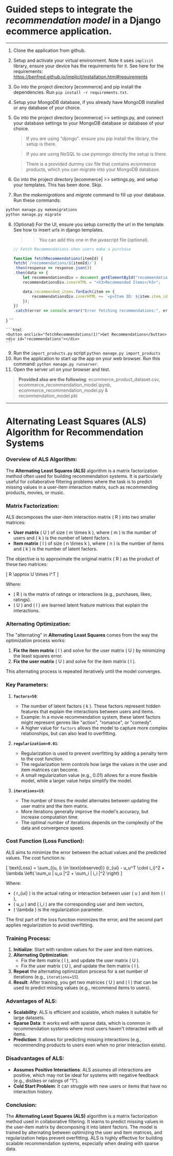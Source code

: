 # Guided steps to integrate the *recommendation model* in a Django ecommerce application.

----

1. Clone the application from github.
2. Setup and activate your virtual environment. Note it uses `implicit` library, ensure your device has the requirements for it. See here for the requirements: https://benfred.github.io/implicit/installation.html#requirements
3. Go into the project directory [ecommerce] and pip install the dependencies. Run `pip install -r requirements.txt`.
4. Setup your MongoDB database, if you already have MongoDB installed or any database of your choice.
5. Go into the project directory [ecommerce] >> settings.py, and connect your database settings to your MongoDB database or database of your choice.
    > If you are using "djongo". ensure you pip install the library, the setup is there.

    > If you are using NoSQL to use pymongo directly the setup is there.

    > There is a provided dummy csv file that contains ecommerce products, which you can migrate into your MongoDB database.

6. Go into the project directory [ecommerce] >> settings.py, and setup your templates. This has been done. Skip.
7. Run the *makemigrations* and *migrate* command to fill up your database.
Run these commands:
```bash
python manage.py makemigrations
python manage.py migrate

```
8. (Optional) For the UI, ensure you setup correctly the url in the template. See how to insert urls in django templates.

    >> You can add this one in the javascript file (optional).
    ```javascript
   // Fetch Recommendations when users make a purchase
   
   function fetchRecommendations(itemId) {
    fetch(`/recommendations/${itemId}/`)
    .then(response => response.json())
    .then(data => {
        let recommendationsDiv = document.getElementById("recommendations");
        recommendationsDiv.innerHTML = "<h3>Recommended Items</h3>";

        data.recommended_items.forEach(item => {
            recommendationsDiv.innerHTML += `<p>Item ID: ${item.item_id} (Shop: ${item.shop})</p>`;
        });
    })
    .catch(error => console.error("Error fetching recommendations:", error));
}
    ```

    ```html
    <button onclick="fetchRecommendations(1)">Get Recommendations</button>
    <div id="recommendations"></div>
    ```

9. Run the `import_products.py` script `python manage.py import_products`
10. Run the application to start up the app on your web browser. Run this command: `python manage.py runserver`.
11. Open the server url on your browser and test.

>   **Provided also are the following**: ecommerce_product_dataset.csv, ecommerce_recommendation_model.ipynb, ecommerce_recommendation_model.py & recommendation_model.pkl



---

# Alternating Least Squares (ALS) Algorithm for Recommendation Systems

### Overview of ALS Algorithm:
The **Alternating Least Squares (ALS)** algorithm is a matrix factorization method often used for building recommendation systems. It is particularly useful for collaborative filtering problems where the task is to predict missing values in a user-item interaction matrix, such as recommending products, movies, or music.

### Matrix Factorization:
ALS decomposes the user-item interaction matrix \( R \) into two smaller matrices:
- **User matrix** \( U \) of size \( m \times k \), where \( m \) is the number of users and \( k \) is the number of latent factors.
- **Item matrix** \( I \) of size \( n \times k \), where \( n \) is the number of items and \( k \) is the number of latent factors.

The objective is to approximate the original matrix \( R \) as the product of these two matrices:

\[
R \approx U \times I^T
\]

Where:
- \( R \) is the matrix of ratings or interactions (e.g., purchases, likes, ratings).
- \( U \) and \( I \) are learned latent feature matrices that explain the interactions.

### Alternating Optimization:
The "alternating" in **Alternating Least Squares** comes from the way the optimization process works:
1. **Fix the item matrix** \( I \) and solve for the user matrix \( U \) by minimizing the least squares error.
2. **Fix the user matrix** \( U \) and solve for the item matrix \( I \).

This alternating process is repeated iteratively until the model converges.

### Key Parameters:
1. **`factors=50`**:
   - The number of latent factors \( k \). These factors represent hidden features that explain the interactions between users and items.
   - Example: In a movie recommendation system, these latent factors might represent genres like "action", "romance", or "comedy".
   - A higher value for `factors` allows the model to capture more complex relationships, but can also lead to overfitting.

2. **`regularization=0.01`**:
   - Regularization is used to prevent overfitting by adding a penalty term to the cost function.
   - The regularization term controls how large the values in the user and item matrices can become.
   - A small regularization value (e.g., 0.01) allows for a more flexible model, while a larger value helps simplify the model.

3. **`iterations=15`**:
   - The number of times the model alternates between updating the user matrix and the item matrix.
   - More iterations generally improve the model's accuracy, but increase computation time.
   - The optimal number of iterations depends on the complexity of the data and convergence speed.

### Cost Function (Loss Function):
ALS aims to minimize the error between the actual values and the predicted values. The cost function is:

\[
\text{Loss} = \sum_{(u, i) \in \text{observed}} (r_{ui} - u_u^T \cdot i_i)^2 + \lambda \left( \sum_u \| u_u \|^2 + \sum_i \| i_i \|^2 \right)
\]

Where:
- \( r_{ui} \) is the actual rating or interaction between user \( u \) and item \( i \),
- \( u_u \) and \( i_i \) are the corresponding user and item vectors,
- \( \lambda \) is the regularization parameter.

The first part of the loss function minimizes the error, and the second part applies regularization to avoid overfitting.

### Training Process:
1. **Initialize**: Start with random values for the user and item matrices.
2. **Alternating Optimization**:
   - Fix the item matrix \( I \), and update the user matrix \( U \).
   - Fix the user matrix \( U \), and update the item matrix \( I \).
3. **Repeat** the alternating optimization process for a set number of iterations (e.g., `iterations=15`).
4. **Result**: After training, you get two matrices \( U \) and \( I \) that can be used to predict missing values (e.g., recommend items to users).

### Advantages of ALS:
- **Scalability**: ALS is efficient and scalable, which makes it suitable for large datasets.
- **Sparse Data**: It works well with sparse data, which is common in recommendation systems where most users haven't interacted with all items.
- **Prediction**: It allows for predicting missing interactions (e.g., recommending products to users even when no prior interaction exists).

### Disadvantages of ALS:
- **Assumes Positive Interactions**: ALS assumes all interactions are positive, which may not be ideal for systems with negative feedback (e.g., dislikes or ratings of "1").
- **Cold Start Problem**: It can struggle with new users or items that have no interaction history.

### Conclusion:
The **Alternating Least Squares (ALS)** algorithm is a matrix factorization method used in collaborative filtering. It learns to predict missing values in the user-item matrix by decomposing it into latent factors. The model is trained by alternating between optimizing the user and item matrices, and regularization helps prevent overfitting. ALS is highly effective for building scalable recommendation systems, especially when dealing with sparse data.
